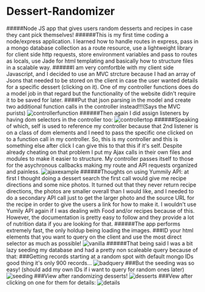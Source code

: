 Dessert-Randomizer
==================

#####Node JS app that gives users random desserts and recipes in case they cant pick themselves!
######This is my first time coding a node/express application.  I learned how to handle routes in express, pass in a mongo database collection as a route resource, use a lightweight library for client side http requests, store environment variables and pass to routes as locals, use Jade for html templating and basically how to structure files in a scalable way.
######I am very comfortble with my client side Javascript, and I decided to use an MVC strcture because I had an array of Jsons that needed to be stored on the client in case the user wanted details for a specific dessert (clicking on it).  One of my controller functions does do a model job in that regard but the functionality of the website didn't require it to be saved for later.
####Put that json parsing in the model and create two additional function calls in the controller instead!!!(Says the MVC purists)
![controllerfunction](http://i.imgur.com/J0AM8aU.jpg)
######Then again I did assign listeners by having dom selectors in the controller too:
![controllertop](http://i.imgur.com/VPib8bc.jpg)
######Speaking of which, self is used to reference my controller because that 2nd listener is on a class of dom elements and I need to pass the specific one clicked on to a function call in my controller. So, this is my controller and this is something else after click I can give this to that this if it's self.  Despite already cheating on that problem I put my Ajax calls in their own files and modules to make it easier to structure.  My controller passes itself to those for the asychronous callbacks making my route and API requests organized and painless.
![ajaxexample](http://i.imgur.com/DFTUkZM.jpg)
######Thoughts on using Yummily API: at first I thought doing a dessert search the first call would give me recipe directions and some nice photos.  It turned out that they never return recipe directions, the photos are smaller overall than I would like, and I needed to do a secondary API call just to get the larger photo and the source URL for the recipe in order to give the users a link for how to make it.  I wouldn't use Yumily API again if I was dealing with Food and/or recipes because of this.  However, the documentation is pretty easy to follow and they provide a lot of nutrition data if you are looking for that.
######The app performs extremely fast, the only holdup being loading the images.
###ID your html elements that you want to query on the client and use the most direct selector as much as possible!
![vanilla](http://i.imgur.com/G2RCH7F.jpg)
######That being said I was a bit lazy seeding my database and had a pretty non scaleable query because of that:
###Getting records starting at a random spot with default mongo IDs good thing it's only 900 records...
![badquery](http://i.imgur.com/InXpHE0.jpg)
###But the seeding was so easy! (should add my own IDs if i want to query for random ones later)
![seeding](http://i.imgur.com/pAe3zHC.jpg)
###View after randomizing desserts!
![desserts](http://i.imgur.com/Z4TNm5f.jpg)
###Vew after clicking on one for them for details:
![details](http://i.imgur.com/6nTGVrG.jpg)
